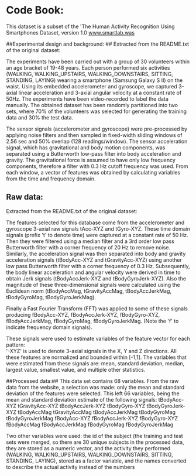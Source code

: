 # Code Book: 

This dataset is a subset of the 'The Human Activity Recognition Using Smartphones Dataset, version 1.0
www.smartlab.was

##Experimental design and background: ##
Extracted from the README.txt of the original dataset:

The experiments have been carried out with a group of 30 volunteers within an age bracket of 19-48 
years. Each person performed six activities (WALKING, WALKING_UPSTAIRS, WALKING_DOWNSTAIRS, SITTING, 
STANDING, LAYING) wearing a smartphone (Samsung Galaxy S II) on the waist. Using its embedded 
accelerometer and gyroscope, we captured 3-axial linear acceleration and 3-axial angular velocity 
at a constant rate of 50Hz. The experiments have been video-recorded to label the data manually. 
The obtained dataset has been randomly partitioned into two sets, where 70% of the volunteers was 
selected for generating the training data and 30% the test data. 

The sensor signals (accelerometer and gyroscope) were pre-processed by applying noise filters and 
then sampled in fixed-width sliding windows of 2.56 sec and 50% overlap (128 readings/window). 
The sensor acceleration signal, which has gravitational and body motion components, was separated 
using a Butterworth low-pass filter into body acceleration and gravity. The gravitational force is 
assumed to have only low frequency components, therefore a filter with 0.3 Hz cutoff frequency was 
used. From each window, a vector of features was obtained by calculating variables from the time and 
frequency domain. 

## Raw data: ##
Extracted from the README.txt of the original dataset:

The features selected for this database come from the accelerometer and gyroscope 3-axial raw signals
tAcc-XYZ and tGyro-XYZ. These time domain signals (prefix 't' to denote time) were captured at a 
constant rate of 50 Hz. Then they were filtered using a median filter and a 3rd order low pass 
Butterworth filter with a corner frequency of 20 Hz to remove noise. Similarly, the acceleration 
signal was then separated into body and gravity acceleration signals (tBodyAcc-XYZ and 
tGravityAcc-XYZ) using another low pass Butterworth filter with a corner frequency of 0.3 Hz. 
Subsequently, the body linear acceleration and angular velocity were derived in time to obtain 
Jerk signals (tBodyAccJerk-XYZ and tBodyGyroJerk-XYZ). Also the magnitude of these three-dimensional 
signals were calculated using the Euclidean norm (tBodyAccMag, tGravityAccMag, tBodyAccJerkMag, 
tBodyGyroMag, tBodyGyroJerkMag). 

Finally a Fast Fourier Transform (FFT) was applied to some of these signals producing 
fBodyAcc-XYZ, fBodyAccJerk-XYZ, fBodyGyro-XYZ, fBodyAccJerkMag, fBodyGyroMag, fBodyGyroJerkMag. 
(Note the 'f' to indicate frequency domain signals). 

These signals were used to estimate variables of the feature vector for each pattern:  
'-XYZ' is used to denote 3-axial signals in the X, Y and Z directions.
All these features are normalized and bounded within [-1,1].
The variables that were estimated from these signals are: mean, standard deviation, median, largest
value, smallest value, and multiple other statistics.

##Processed data:##
This data set contains 68 variables. From the raw data from the website, a selection was made: only 
the mean and standard deviation of the features were selected. This left 66 variables, being the mean
and standard deviation estimate of the following signals:
tBodyAcc-XYZ
tGravityAcc-XYZ
tBodyAccJerk-XYZ
tBodyGyro-XYZ
tBodyGyroJerk-XYZ
tBodyAccMag
tGravityAccMag
tBodyAccJerkMag
tBodyGyroMag
tBodyGyroJerkMag
fBodyAcc-XYZ
fBodyAccJerk-XYZ
fBodyGyro-XYZ
fBodyAccMag
fBodyAccJerkMag
fBodyGyroMag
fBodyGyroJerkMag
 
Two other variables were used: the id of the subject (the training and test sets were merged, so there
are 30 unique subjects in the processed data, they are stored as a numeric vector, and the activity 
they performed (WALKING, WALKING_UPSTAIRS, WALKING_DOWNSTAIRS, SITTING, STANDING, LAYING), stored as 
a factor variable, and the names converted to describe the actual activity instead of the numbers
